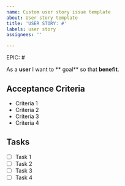 ```yaml
---
name: Custom user story issue template
about: User story template
title: 'USER STORY: #'
labels: user story
assignees: ''

---
```


EPIC: #

As a **user** I want to ** goal** so that **benefit**.

## Acceptance Criteria
* Criteria 1
* Criteria 2
* Criteria 3
* Criteria 4

## Tasks
- [ ] Task 1
- [ ] Task 2
- [ ] Task 3
- [ ] Task 4
